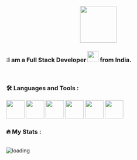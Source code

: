 <div id="header" align="center">
  <img src="https://media.giphy.com/media/M9gbBd9nbDrOTu1Mqx/giphy.gif" width="100"/>
</div>

### :I am a Full Stack Developer <img src="https://media.giphy.com/media/WUlplcMpOCEmTGBtBW/giphy.gif" width="30"> from India.


<br>

### :hammer_and_wrench: Languages and Tools :
<div>
  <img src="https://w7.pngwing.com/pngs/140/948/png-transparent-blue-and-yellow-logo-python-logo-programmer-fierce-python-s-cdr-angle-text-thumbnail.png" height="50px" width="50px">

 <img src="https://w7.pngwing.com/pngs/640/199/png-transparent-javascript-logo-html-javascript-logo-angle-text-rectangle-thumbnail.png" height="50px" width="50px"> 
<img src="https://encrypted-tbn0.gstatic.com/images?q=tbn:ANd9GcQiNf73WeAKNRHECRi3JWPhZHrzKC6b5XqqSg&usqp=CAU" height="50px" width="50px">
    <img src="https://w7.pngwing.com/pngs/452/495/png-transparent-react-javascript-angularjs-ionic-github-text-logo-symmetry-thumbnail.png" height="50px" width="50px">
  <img src="https://w7.pngwing.com/pngs/862/624/png-transparent-aws-vector-brand-logos-icon-thumbnail.png" height="50px" width="50px">
  <img src="https://w7.pngwing.com/pngs/524/906/png-transparent-node-js-logo-nodejs-javascript-source-code-programming-development-thumbnail.png" height="50px" width="50px">
</div>

### :fire: My Stats :
<br>
<img src="http://github-readme-streak-stats.herokuapp.com?user=muhammedsirajudeen&theme=dark&background=000000)](https://git.io/streak-stats)" alt="loading">

 
